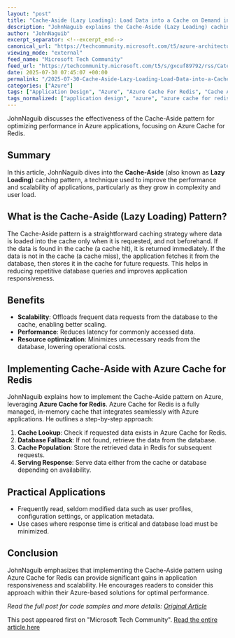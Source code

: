 ```yaml
---
layout: "post"
title: "Cache-Aside (Lazy Loading): Load Data into a Cache on Demand in Azure"
description: "JohnNaguib explains the Cache-Aside (Lazy Loading) caching pattern, discussing its benefits for performance and scalability in complex applications. The article details implementing this pattern on Azure using Azure Cache for Redis to reduce database load and improve responsiveness."
author: "JohnNaguib"
excerpt_separator: <!--excerpt_end-->
canonical_url: "https://techcommunity.microsoft.com/t5/azure-architecture/cache-aside-lazy-loading-load-data-into-a-cache-on-demand-in/m-p/4438103#M775"
viewing_mode: "external"
feed_name: "Microsoft Tech Community"
feed_url: "https://techcommunity.microsoft.com/t5/s/gxcuf89792/rss/Category?category.id=Azure"
date: 2025-07-30 07:45:07 +00:00
permalink: "/2025-07-30-Cache-Aside-Lazy-Loading-Load-Data-into-a-Cache-on-Demand-in-Azure.html"
categories: ["Azure"]
tags: ["Application Design", "Azure", "Azure Cache For Redis", "Cache Aside", "Caching Patterns", "Cloud Architecture", "Community", "Database Optimization", "Lazy Loading", "Performance", "Scalability"]
tags_normalized: ["application design", "azure", "azure cache for redis", "cache aside", "caching patterns", "cloud architecture", "community", "database optimization", "lazy loading", "performance", "scalability"]
---
```


JohnNaguib discusses the effectiveness of the Cache-Aside pattern for optimizing performance in Azure applications, focusing on Azure Cache for Redis.<!--excerpt_end-->

## Summary

In this article, JohnNaguib dives into the **Cache-Aside** (also known as **Lazy Loading**) caching pattern, a technique used to improve the performance and scalability of applications, particularly as they grow in complexity and user load.

## What is the Cache-Aside (Lazy Loading) Pattern?

The Cache-Aside pattern is a straightforward caching strategy where data is loaded into the cache only when it is requested, and not beforehand. If the data is found in the cache (a cache hit), it is returned immediately. If the data is not in the cache (a cache miss), the application fetches it from the database, then stores it in the cache for future requests. This helps in reducing repetitive database queries and improves application responsiveness.

## Benefits

- **Scalability**: Offloads frequent data requests from the database to the cache, enabling better scaling.
- **Performance**: Reduces latency for commonly accessed data.
- **Resource optimization**: Minimizes unnecessary reads from the database, lowering operational costs.

## Implementing Cache-Aside with Azure Cache for Redis

JohnNaguib explains how to implement the Cache-Aside pattern on Azure, leveraging **Azure Cache for Redis**. Azure Cache for Redis is a fully managed, in-memory cache that integrates seamlessly with Azure applications. He outlines a step-by-step approach:

1. **Cache Lookup**: Check if requested data exists in Azure Cache for Redis.
2. **Database Fallback**: If not found, retrieve the data from the database.
3. **Cache Population**: Store the retrieved data in Redis for subsequent requests.
4. **Serving Response**: Serve data either from the cache or database depending on availability.

## Practical Applications

- Frequently read, seldom modified data such as user profiles, configuration settings, or application metadata.
- Use cases where response time is critical and database load must be minimized.

## Conclusion

JohnNaguib emphasizes that implementing the Cache-Aside pattern using Azure Cache for Redis can provide significant gains in application responsiveness and scalability. He encourages readers to consider this approach within their Azure-based solutions for optimal performance.

_Read the full post for code samples and more details: [Original Article](https://dellenny.com/cache-aside-lazy-loading-load-data-into-a-cache-on-demand-in-azure/)_

This post appeared first on "Microsoft Tech Community". [Read the entire article here](https://techcommunity.microsoft.com/t5/azure-architecture/cache-aside-lazy-loading-load-data-into-a-cache-on-demand-in/m-p/4438103#M775)
